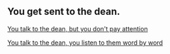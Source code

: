 ## You get sent to the dean.
  
[You talk to the dean, but you don't pay attention](end-2.md)
  
[You talk to the dean, you listen to them word by word](end-3.md)
